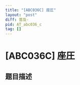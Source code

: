```yaml
---
title: "[ABC036C] 座圧"
layout: "post"
diff: 普及-
pid: AT_abc036_c
tag: []
---
```


# [ABC036C] 座圧

## 题目描述

[problemUrl]: https://atcoder.jp/contests/abc036/tasks/abc036_c




